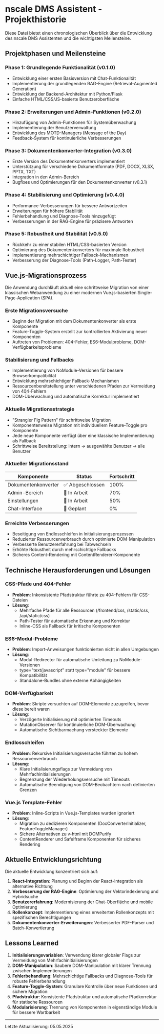 # nscale DMS Assistent - Projekthistorie

Diese Datei bietet einen chronologischen Überblick über die Entwicklung des nscale DMS Assistenten und die wichtigsten Meilensteine.

## Projektphasen und Meilensteine

### Phase 1: Grundlegende Funktionalität (v0.1.0)
- Entwicklung einer ersten Basisversion mit Chat-Funktionalität
- Implementierung der grundlegenden RAG-Engine (Retrieval-Augmented Generation)
- Entwicklung der Backend-Architektur mit Python/Flask
- Einfache HTML/CSS/JS-basierte Benutzeroberfläche

### Phase 2: Erweiterungen und Admin-Funktionen (v0.2.0)
- Hinzufügung von Admin-Funktionen für Systemüberwachung
- Implementierung der Benutzerverwaltung
- Entwicklung des MOTD-Managers (Message of the Day)
- Feedback-System für kontinuierliche Verbesserungen

### Phase 3: Dokumentenkonverter-Integration (v0.3.0)
- Erste Version des Dokumentenkonverters implementiert
- Unterstützung für verschiedene Dokumentformate (PDF, DOCX, XLSX, PPTX, TXT)
- Integration in den Admin-Bereich
- Bugfixes und Optimierungen für den Dokumentenkonverter (v0.3.1)

### Phase 4: Stabilisierung und Optimierung (v0.4.0)
- Performance-Verbesserungen für bessere Antwortzeiten
- Erweiterungen für höhere Stabilität
- Fehlerbehandlung und Diagnose-Tools hinzugefügt
- Verbesserungen in der RAG-Engine für präzisere Antworten

### Phase 5: Robustheit und Stabilität (v0.5.0)
- Rückkehr zu einer stabilen HTML/CSS-basierten Version
- Optimierung des Dokumentenkonverters für maximale Robustheit
- Implementierung mehrschichtiger Fallback-Mechanismen
- Verbesserung der Diagnose-Tools (Path-Logger, Path-Tester)

## Vue.js-Migrationsprozess

Die Anwendung durchläuft aktuell eine schrittweise Migration von einer klassischen Webanwendung zu einer modernen Vue.js-basierten Single-Page-Application (SPA).

### Erste Migrationsversuche
- Beginn der Migration mit dem Dokumentenkonverter als erste Komponente
- Feature-Toggle-System erstellt zur kontrollierten Aktivierung neuer Komponenten
- Auftreten von Problemen: 404-Fehler, ES6-Modulprobleme, DOM-Verfügbarkeitsprobleme

### Stabilisierung und Fallbacks
- Implementierung von NoModule-Versionen für bessere Browserkompatibilität
- Entwicklung mehrschichtiger Fallback-Mechanismen
- Ressourcenbereitstellung unter verschiedenen Pfaden zur Vermeidung von 404-Fehlern
- DOM-Überwachung und automatische Korrektur implementiert

### Aktuelle Migrationsstrategie
- "Strangler Fig Pattern" für schrittweise Migration
- Komponentenweise Migration mit individuellem Feature-Toggle pro Komponente
- Jede neue Komponente verfügt über eine klassische Implementierung als Fallback
- Schrittweise Bereitstellung: intern → ausgewählte Benutzer → alle Benutzer

### Aktueller Migrationsstand
| Komponente | Status | Fortschritt |
|------------|--------|-------------|
| Dokumentenkonverter | ✅ Abgeschlossen | 100% |
| Admin-Bereich | 🔄 In Arbeit | 70% |
| Einstellungen | 🔄 In Arbeit | 50% |
| Chat-Interface | 📝 Geplant | 0% |

### Erreichte Verbesserungen
- Beseitigung von Endlosschleifen in Initialisierungsprozessen
- Reduzierter Ressourcenverbrauch durch optimierte DOM-Manipulation
- Verbesserte Benutzererfahrung bei Tabwechseln
- Erhöhte Robustheit durch mehrschichtige Fallbacks
- Sicheres Content-Rendering mit ContentRenderer-Komponente

## Technische Herausforderungen und Lösungen

### CSS-Pfade und 404-Fehler
- **Problem**: Inkonsistente Pfadstruktur führte zu 404-Fehlern für CSS-Dateien
- **Lösung**: 
  - Mehrfache Pfade für alle Ressourcen (/frontend/css, /static/css, /api/static/css)
  - Path-Tester für automatische Erkennung und Korrektur
  - Inline-CSS als Fallback für kritische Komponenten

### ES6-Modul-Probleme
- **Problem**: Import-Anweisungen funktionierten nicht in allen Umgebungen
- **Lösung**:
  - Modul-Redirector für automatische Umleitung zu NoModule-Versionen
  - type="text/javascript" statt type="module" für bessere Kompatibilität
  - Standalone-Bundles ohne externe Abhängigkeiten

### DOM-Verfügbarkeit
- **Problem**: Skripte versuchten auf DOM-Elemente zuzugreifen, bevor diese bereit waren
- **Lösung**:
  - Verzögerte Initialisierung mit optimierten Timeouts
  - MutationObserver für kontinuierliche DOM-Überwachung
  - Automatische Sichtbarmachung versteckter Elemente

### Endlosschleifen
- **Problem**: Rekursive Initialisierungsversuche führten zu hohem Ressourcenverbrauch
- **Lösung**:
  - Klare Initialisierungsflags zur Vermeidung von Mehrfachinitialisierungen
  - Begrenzung der Wiederholungsversuche mit Timeouts
  - Automatische Beendigung von DOM-Beobachtern nach definierten Grenzen

### Vue.js Template-Fehler
- **Problem**: Inline-Scripts in Vue.js-Templates wurden ignoriert
- **Lösung**:
  - Migration zu dedizieren Komponenten (DocConverterInitializer, FeatureToggleManager)
  - Sichere Alternativen zu v-html mit DOMPurify
  - ContentRenderer und SafeIframe Komponenten für sicheres Rendering

## Aktuelle Entwicklungsrichtung

Die aktuelle Entwicklung konzentriert sich auf:

1. **React-Integration**: Planung und Beginn der React-Integration als alternative Richtung
2. **Verbesserung der RAG-Engine**: Optimierung der Vektorindexierung und Hybridsuche
3. **Benutzererfahrung**: Modernisierung der Chat-Oberfläche und mobile Optimierung
4. **Rollenkonzept**: Implementierung eines erweiterten Rollenkonzepts mit spezifischen Berechtigungen
5. **Dokumentenkonverter-Erweiterungen**: Verbesserter PDF-Parser und Batch-Konvertierung

## Lessons Learned

1. **Initialisierungsvariablen**: Verwendung klarer globaler Flags zur Vermeidung von Mehrfachinitialisierungen
2. **DOM-Manipulation**: Saubere DOM-Manipulation mit klarer Trennung zwischen Implementierungen
3. **Fehlerbehandlung**: Mehrschichtige Fallbacks und Diagnose-Tools für robuste Fehlerbehandlung
4. **Feature-Toggle-System**: Granulare Kontrolle über neue Funktionen und sichere Migration
5. **Pfadstruktur**: Konsistente Pfadstruktur und automatische Pfadkorrektur für statische Ressourcen
6. **Modularisierung**: Trennung von Komponenten in eigenständige Module für bessere Wartbarkeit

---

Letzte Aktualisierung: 05.05.2025